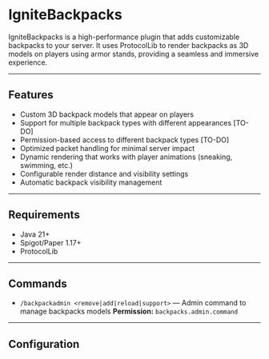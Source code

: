 # IgniteBackpacks

IgniteBackpacks is a high-performance plugin that adds customizable backpacks to your server. It uses ProtocolLib to render backpacks as 3D models on players using armor stands, providing a seamless and immersive experience.

---

## Features

- Custom 3D backpack models that appear on players
- Support for multiple backpack types with different appearances [TO-DO]
- Permission-based access to different backpack types [TO-DO]
- Optimized packet handling for minimal server impact
- Dynamic rendering that works with player animations (sneaking, swimming, etc.)
- Configurable render distance and visibility settings
- Automatic backpack visibility management

---

## Requirements

- Java 21+
- Spigot/Paper 1.17+
- ProtocolLib

---

## Commands

- `/backpackadmin <remove|add|reload|support>` — Admin command to manage backpacks models
  **Permission:** `backpacks.admin.command`

---

## Configuration

```jsonc

```